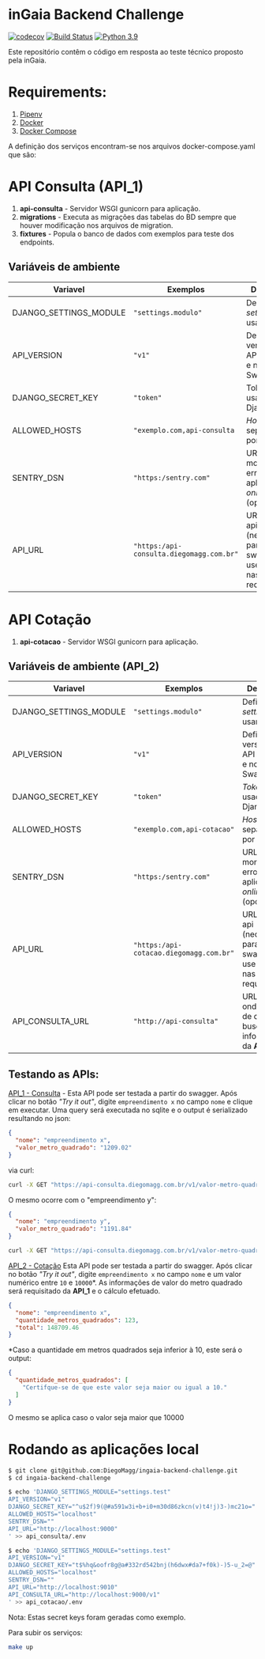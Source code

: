 # inGaia Backend Challenge

[![codecov](https://codecov.io/gh/DiegoMagg/ingaia-backend-challenge/branch/main/graph/badge.svg?token=BOS8KXN47P)](https://codecov.io/gh/DiegoMagg/ingaia-backend-challenge)
[![Build Status](https://travis-ci.com/DiegoMagg/ingaia-backend-challenge.svg?branch=main)](https://travis-ci.com/DiegoMagg/ingaia-backend-challenge)
[![Python 3.9](https://img.shields.io/badge/python-3.9-blue.svg)](https://www.python.org/downloads/release/python-395/)


Este repositório contêm o código em resposta ao teste técnico proposto pela inGaia.

# Requirements:

1. [Pipenv](https://pipenv.pypa.io/en/latest/)
2. [Docker](https://docs.docker.com/get-docker/)
3. [Docker Compose](https://docs.docker.com/compose/install/)


A definição dos serviços encontram-se nos arquivos docker-compose.yaml que são:

# API Consulta (API_1)
1. **api-consulta** - Servidor WSGI gunicorn para aplicação.
2. **migrations** - Executa as migrações das tabelas do BD sempre que houver modificação nos arquivos de migration.
3. **fixtures** - Popula o banco de dados com exemplos para teste dos endpoints.

## Variáveis de ambiente
|       Variavel        |      Exemplos      |     Definição      |
|-----------------------|--------------------|-----------|
|DJANGO_SETTINGS_MODULE |`"settings.modulo"`             |Define qual *settings* usar|
|API_VERSION            |`"v1"`                          |Define a versão da API nas urls e no Swagger|
|DJANGO_SECRET_KEY      |`"token"`                       |Token usado pelo Django  |
|ALLOWED_HOSTS          |`"exemplo.com,api-consulta` |*Hosts* separados por vírgula|
|SENTRY_DSN             |`"https:/sentry.com"`|URL para monitorar erros na aplicação *online*  (opcional)|
|API_URL                |`"https:/api-consulta.diegomagg.com.br"`|URL *root* da api (necessário para que o swagger use HTTPS nas requisições)|

# API Cotação
1. **api-cotacao** - Servidor WSGI gunicorn para aplicação.

## Variáveis de ambiente (API_2)
|       Variavel        |   Exemplos         |     Definição      |
|-----------------------|--------------------|-----------|
|DJANGO_SETTINGS_MODULE |`"settings.modulo"`             |Define qual *settings* usar|
|API_VERSION            |`"v1"`                          |Define a versão da API nas urls e no Swagger|
|DJANGO_SECRET_KEY      |`"token"`                       |*Token* usado pelo Django  |
|ALLOWED_HOSTS          |`"exemplo.com,api-cotacao"` |*Hosts* separados por vírgula|
|SENTRY_DSN             |`"https:/sentry.com"`|URL para monitorar erros na aplicação *online*  (opcional)|
|API_URL                |`"https:/api-cotacao.diegomagg.com.br"`|URL *root* da api (necessário para que o swagger use HTTPS nas requisições)|
|API_CONSULTA_URL|`"http://api-consulta"` |URL base onde a *view* de cotação busca as informações da **API_1**|


## Testando as APIs:



[API_1 - Consulta](https://api-consulta.diegomagg.com.br/v1) - Esta API pode ser testada a partir do swagger.
Após clicar no botão *"Try it out"*, digite `empreendimento x` no campo `nome` e clique em
executar. Uma query será executada no sqlite e o output é serializado resultando no json:


```json
{
  "nome": "empreendimento x",
  "valor_metro_quadrado": "1209.02"
}
```
via curl:

```bash
curl -X GET "https://api-consulta.diegomagg.com.br/v1/valor-metro-quadrado/empreendimento%20x"
```

O mesmo ocorre com o "empreendimento y":

```json
{
  "nome": "empreendimento y",
  "valor_metro_quadrado": "1191.84"
}
```

```bash
curl -X GET "https://api-consulta.diegomagg.com.br/v1/valor-metro-quadrado/empreendimento%20y"
```

[API_2 - Cotação](https://api-cotacao.diegomagg.com.br/v1) Esta API pode ser testada a partir do swagger.
Após clicar no botão *"Try it out"*, digite `empreendimento x` no campo `nome` e um valor numérico entre `10` e `10000`*. As informações de valor do metro quadrado será requisitado da
**API_1** e o cálculo efetuado.

```json
{
  "nome": "empreendimento x",
  "quantidade_metros_quadrados": 123,
  "total": 148709.46
}
```

*Caso a quantidade em metros quadrados seja inferior à 10, este será o output:
```json
{
  "quantidade_metros_quadrados": [
    "Certifque-se de que este valor seja maior ou igual a 10."
  ]
}
```
O mesmo se aplica caso o valor seja maior que 10000


# Rodando as aplicações local
```bash
$ git clone git@github.com:DiegoMagg/ingaia-backend-challenge.git
$ cd ingaia-backend-challenge
```

```bash
$ echo 'DJANGO_SETTINGS_MODULE="settings.test"
API_VERSION="v1"
DJANGO_SECRET_KEY="^u$2f)9(@#a591w3i+b+i0+m30d86zkcn(v)t4!j)3-)mc21o="
ALLOWED_HOSTS="localhost"
SENTRY_DSN=""
API_URL="http://localhost:9000"
' >> api_consulta/.env
```

```bash
$ echo 'DJANGO_SETTINGS_MODULE="settings.test"
API_VERSION="v1"
DJANGO_SECRET_KEY="t$%hq&oofr8g@a#332rd542bnj(h6dwx#da7+f0k)-)5-u_2=@"
ALLOWED_HOSTS="localhost"
SENTRY_DSN=""
API_URL="http://localhost:9010"
API_CONSULTA_URL="http://localhost:9000/v1"
' >> api_cotacao/.env
```
Nota: Estas secret keys foram geradas como exemplo.

Para subir os serviços:

```bash
make up
```
